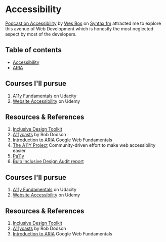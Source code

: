 # Accessibility

[Podcast on Accessibility](https://syntax.fm/show/072/accessibility) by [Wes Bos](https://twitter.com/wesbos) on [Syntax.fm](https://syntax.fm) attracted me to explore this avenue of Web Development which is honestly the most neglected aspect by most of the developers.

## Table of contents
- [Accessibility](accessibility.md)
- [ARIA](aria.md)

## Courses I'll pursue

1. [A11y Fundamentals](https://bit.ly/web-a11y) on Udacity
2. [Website Accessibility](https://udemy.com/website-accessibility-course) on Udemy

## Resources & References

1. [Inclusive Design Toolkit](http://www.inclusivedesigntoolkit.com/whatis/whatis.html)
2. [A11ycasts](https://www.youtube.com/playlist?list=PLNYkxOF6rcICWx0C9LVWWVqvHlYJyqw7g) by Rob Dodson
3. [Introduction to ARIA](https://developers.google.com/web/fundamentals/accessibility/semantics-aria/) Google Web Fundamentals
4. [The A11Y Project](https://a11yproject.com/) Community-driven effort to make web accessibility easier
5. [Pa11y](http://pa11y.org/)
6. [Bulb Inclusive Design Audit report](https://bulbenergy.github.io/bulb-audit/)

## Courses I'll pursue

1. [A11y Fundamentals](https://bit.ly/web-a11y) on Udacity
2. [Website Accessibility](https://udemy.com/website-accessibility-course) on Udemy

## Resources & References

1. [Inclusive Design Toolkit](http://www.inclusivedesigntoolkit.com/whatis/whatis.html)
2. [A11ycasts](https://www.youtube.com/playlist?list=PLNYkxOF6rcICWx0C9LVWWVqvHlYJyqw7g) by Rob Dodson
3. [Introduction to ARIA](https://developers.google.com/web/fundamentals/accessibility/semantics-aria/) Google Web Fundamentals

